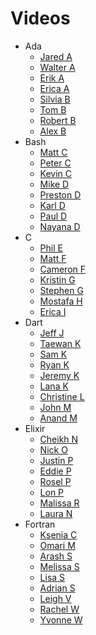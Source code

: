 # Videos
- Ada
  - [Jared A](https://youtu.be/iY3C-8cyIkk)
  - [Walter A](https://www.youtube.com/watch?v=_fnNbRrMek0)
  - [Erik A](https://www.youtube.com/watch?v=WBDzAv4_QW0&feature=youtu.be)
  - [Erica A](https://vimeo.com/135635083)
  - [Silvia B](https://www.youtube.com/watch?v=Nva1N6kCIN8&feature=youtu.be)
  - [Tom B](https://vimeo.com/135632893)
  - [Robert B](https://www.youtube.com/watch?v=3b1ZQYXR7LY)
  - [Alex B](https://www.youtube.com/watch?v=7Or0N7yewAA)
- Bash
  - [Matt C](https://www.youtube.com/watch?v=r2Z1wb13WoI&feature=youtu.be)
  - [Peter C](https://vimeo.com/135626640)
  - [Kevin C](https://vimeo.com/135631139)
  - [Mike D](https://youtu.be/cHL-dTYmMoA)
  - [Preston D](http://youtu.be/YEX-gR_jk_4)
  - [Karl D](https://www.youtube.com/watch?v=UKYUaxkQbW4)
  - [Paul D](https://www.youtube.com/watch?v=jMIVmezM8kk&feature=youtu.be)
  - [Nayana D](http://youtu.be/pRHmHZDnJdg)
- C
  - [Phil E](https://www.youtube.com/watch?v=5uDp8VasRCg)
  - [Matt F](http://youtu.be/TZazD9lnxuQ)
  - [Cameron F](https://youtu.be/BxwiZQ1Kk_M)
  - [Kristin G](http://youtu.be/Bi270ZJkjUQ)
  - [Stephen G](http://youtu.be/IP_5bRflrf0)
  - [Mostafa H](https://www.youtube.com/watch?v=tEodYwHQ950&feature=youtu.be)
  - [Erica I](http://youtu.be/Zp3AWSJdtxU)
- Dart
  - [Jeff J](https://www.youtube.com/watch?v=pxgspBMolk0&feature=youtu.be)
  - [Taewan K](https://www.youtube.com/watch?v=OZfAQVGgBfQ)
  - [Sam K](https://www.youtube.com/watch?v=8ZnvUBq0kcg)
  - [Ryan K](https://www.youtube.com/watch?v=VwIO1i7PXGA&feature=youtu.be)
  - [Jeremy K](https://youtu.be/evhKHwyFUpA)
  - [Lana K](http://youtu.be/uXQMQLqlzH8)
  - [Christine L](https://vimeo.com/135624629)
  - [John M](https://youtu.be/J65vi9mkB2c)
  - [Anand M](https://youtu.be/wEthevAEz4E)
- Elixir
  - [Cheikh N](http://youtu.be/DnmjDtS8kjM)
  - [Nick O](https://youtu.be/_f0TqbFLgJs)
  - [Justin P](https://youtu.be/aGlaDFQvXtg)
  - [Eddie P](https://www.youtube.com/watch?v=fCVe31G_Kto&feature=youtu.be)
  - [Rosel P](https://youtu.be/i0762LK9AR8)
  - [Lon P](http://youtu.be/YUlpFcEy9n0)
  - [Malissa R](https://youtu.be/OQrEs_U3jhc)
  - [Laura N](http://youtu.be/6xT5tiIZNJ4)
- Fortran
  - [Ksenia C](https://youtu.be/VXzvubrKStk)
  - [Omari M](https://youtu.be/7V1qN4hg9Pk)
  - [Arash S](https://www.youtube.com/watch?v=t9YsRogO8S0)
  - [Melissa S](https://www.youtube.com/watch?v=p9XcmIQslpQ&feature=youtu.be)
  - [Lisa S](http://youtu.be/m3yJKUI9nvk)
  - [Adrian S](http://youtu.be/X0Q0LsmiGag)
  - [Leigh V](https://youtu.be/Ov3rY2EtU5w)
  - [Rachel W](https://youtu.be/KV-lujD3gq8)
  - [Yvonne W](https://youtu.be/Nm89-IpSxRk)
